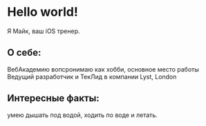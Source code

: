 # Hello world! 
Я Майк, ваш iOS тренер. 

## О себе:
ВебАкадемию вопсронимаю как хобби, основное место работы  Ведущий разработчик и ТекЛид в компании Lyst, London 

## Интересные факты:
умею дышать под водой, ходить по воде и летать. 
